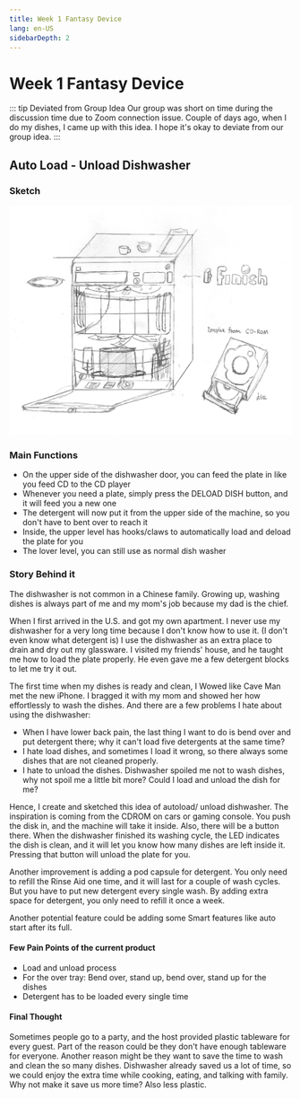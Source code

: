 ```yaml
---
title: Week 1 Fantasy Device
lang: en-US
sidebarDepth: 2
---
```


# Week 1 Fantasy Device

::: tip Deviated from Group Idea
Our group was short on time during the discussion time due to Zoom connection issue. Couple of days ago, when I do my dishes, I came up with this idea. I hope it's okay to deviate from our group idea. 
:::

## Auto Load - Unload Dishwasher

### Sketch

![](https://raw.githubusercontent.com/irwinchyi/imgbed/master/img/FantasyDevice.jpeg)

### Main Functions

- On the upper side of the dishwasher door, you can feed the plate in like you feed CD to the CD player 
- Whenever you need a plate, simply press the DELOAD DISH button, and it will feed you a new one
- The detergent will now put it from the upper side of the machine, so you don't have to bent over to reach it
- Inside, the upper level has hooks/claws to automatically load and deload the plate for you  
- The lover level, you can still use as normal dish washer



### Story Behind it

The dishwasher is not common in a Chinese family. Growing up, washing dishes is always part of me and my mom's job because my dad is the chief. 

When I first arrived in the U.S. and got my own apartment. I never use my dishwasher for a very long time because I don't know how to use it. (I don't even know what detergent is) I use the dishwasher as an extra place to drain and dry out my glassware. I visited my friends' house, and he taught me how to load the plate properly. He even gave me a few detergent blocks to let me try it out. 

The first time when my dishes is ready and clean, I Wowed like Cave Man met the new iPhone. I bragged it with my mom and showed her how effortlessly to wash the dishes. And there are a few problems I hate about using the dishwasher: 

- When I have lower back pain, the last thing I want to do is bend over and put detergent there; why it can't load five detergents at the same time? 
- I hate load dishes, and sometimes I load it wrong, so there always some dishes that are not cleaned properly.
- I hate to unload the dishes. Dishwasher spoiled me not to wash dishes, why not spoil me a little bit more? Could I load and unload the dish for me?

Hence, I create and sketched this idea of autoload/ unload dishwasher. The inspiration is coming from the CDROM on cars or gaming console. You push the disk in, and the machine will take it inside. Also, there will be  a button there. When the dishwasher finished its washing cycle, the LED indicates the dish is clean, and it will let you know how many dishes are left inside it. Pressing that button will unload the plate for you. 

Another improvement is adding a pod capsule for detergent. You only need to refill the Rinse Aid one time, and it will last for a couple of wash cycles. But you have to put new detergent every single wash. By adding extra space for detergent, you only need to refill it once a week. 

Another potential feature could be adding some Smart features like auto start after its full. 



#### **Few Pain Points of the current product**

- Load and unload process 
- For the over tray: Bend over, stand up, bend over, stand up for the dishes
- Detergent has to be loaded every single time 



#### **Final Thought** 

Sometimes people go to a party, and the host provided plastic tableware for every guest. Part of the reason could be they don't have enough tableware for everyone. Another reason might be they want to save the time to wash and clean the so many dishes. Dishwasher already saved us a lot of time, so we could enjoy the extra time while cooking, eating, and talking with family. Why not make it save us more time? Also less plastic. 